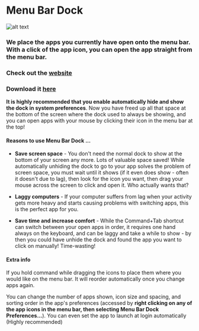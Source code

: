 # Menu Bar Dock

![alt text](https://static.wixstatic.com/media/24cc30_5f813cf2d15848988a113753677d2376~mv2.png/v1/fill/w_1624,h_56,al_c,lg_1,q_90/menubardock.webp)

### We place the apps you currently have open onto the menu bar. With a click of the app icon, you can open the app straight from the menu bar.

### Check out the [website](https://www.etggames.com/menu-bar-dock)

### Download it [here](https://github.com/EthanSK/Menu-Bar-Dock/releases/latest/download/Menu.Bar.Dock.app.zip)

**It is highly recommended that you enable automatically hide and show the dock in system preferences**. Now you have freed up all that space at the bottom of the screen where the dock used to always be showing, and you can open apps with your mouse by clicking their icon in the menu bar at the top!

#### Reasons to use Menu Bar Dock ...

- **Save screen space** - You don't need the normal dock to show at the bottom of your screen any more. Lots of valuable space saved! While automatically unhiding the dock to go to your app solves the problem of screen space, you must wait until it shows (if it even does show - often it doesn't due to lag), then look for the icon you want, then drag your mouse across the screen to click and open it. Who actually wants that?

- **Laggy computers** - If your computer suffers from lag when your activity gets more heavy and starts causing problems with switching apps, this is the perfect app for you.

- **Save time and increase comfort** - While the Command+Tab shortcut can switch between your open apps in order, it requires one hand always on the keyboard, and can be laggy and take a while to show - by then you could have unhide the dock and found the app you want to click on manually! Time-wasting!

#### Extra info

If you hold command while dragging the icons to place them where you would like on the menu bar. It will reorder automatically once you change apps again.

You can change the number of apps shown, icon size and spacing, and sorting order in the app's preferences (accessed by **right clicking on any of the app icons in the menu bar, then selecting Menu Bar Dock Preferences...**). You can even set the app to launch at login automatically (Highly recommended)
